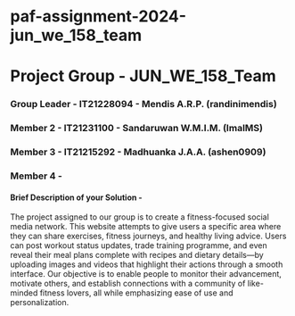 # paf-assignment-2024-jun_we_158_team
# Project Group - JUN_WE_158_Team
### Group Leader - IT21228094 - Mendis A.R.P. (randinimendis)
### Member 2 - IT21231100 - Sandaruwan W.M.I.M. (ImalMS)
### Member 3 - IT21215292 - Madhuanka J.A.A. (ashen0909)
### Member 4 - 

#### Brief Description of your Solution - 
The project assigned to our group is to create a fitness-focused social media network. This website 
attempts to give users a specific area where they can share exercises, fitness journeys, and healthy living 
advice. Users can post workout status updates, trade training programme, and even reveal their meal 
plans complete with recipes and dietary details—by uploading images and videos that highlight their 
actions through a smooth interface. Our objective is to enable people to monitor their advancement, 
motivate others, and establish connections with a community of like-minded fitness lovers, all while 
emphasizing ease of use and personalization.
